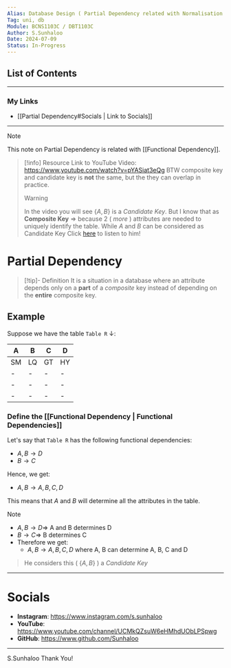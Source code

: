 ```yaml
---
Alias: Database Design ( Partial Dependency related with Normalisation ) - Week 6 
Tag: uni, db
Module: BCNS1103C / DBT1103C
Author: S.Sunhaloo
Date: 2024-07-09
Status: In-Progress
---
```


## List of Contents



---

### My Links

- [[Partial Dependency#Socials | Link to Socials]]

---

>[!note]
>This note on Partial Dependency is related with [[Functional Dependency]].

>[!info] Resource
>Link to YouTube Video: https://www.youtube.com/watch?v=pYASiat3eQg
>BTW composite key and candidate key is **not** the same, but the they can overlap in practice.
>
>>[!warning]
>>In the video you will see $\{ A, B \}$ is a *Candidate Key*. But I know that as **Composite Key** $\Rightarrow$ because 2 ( *more* ) attributes are needed to uniquely identify the table.
>>While $A$ and $B$ can be considered as Candidate Key
>>Click [here](https://www.youtube.com/watch?v=pYASiat3eQg&t=80s) to listen to him!

# Partial Dependency

>[!tip]- Definition
>It is a situation in a database where an attribute depends only on a **part** of a *composite* key instead of depending on the **entire** composite key.

## Example

Suppose we have the table `Table R` $\downarrow$:

| A | B | C | D |
| - | - | - | - |
| SM | LQ | GT | HY |
| - | - | - | - |
| - | - | - | - |
| - | - | - | - |

### Define the [[Functional Dependency | Functional Dependencies]]

Let's say that `Table R` has the following functional dependencies:

- $A, B \longrightarrow D$
- $B \longrightarrow C$

Hence, we get:

- $A, B \longrightarrow A, B ,C , D$

This means that $A$ and $B$ will determine all the attributes in the table.

>[!note]
>- $A, B \longrightarrow D \Rightarrow$ A and B determines D
>- $B \longrightarrow C \Rightarrow$ B determines C
>- Therefore we get:
>	- $A, B \longrightarrow A, B ,C , D$ where A, B can determine A, B, C and D
>
>>He considers this ( $\{ A, B \}$ ) a *Candidate Key*

---


# Socials

- **Instagram**: https://www.instagram.com/s.sunhaloo
- **YouTube**: https://www.youtube.com/channel/UCMkQZsuW6eHMhdUObLPSpwg
- **GitHub**: https://www.github.com/Sunhaloo

---

S.Sunhaloo
Thank You!